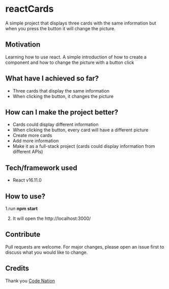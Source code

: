 # reactCards
A simple project that displays three cards with the same information but when you press the button it will change the picture.

## Motivation
Learning how to use react. A simple introduction of how to create a component and how to change the picture with a button click

## What have I achieved so far?
* Three cards that display the same information
* When clicking the button, it changes the picture


## How can I make the project better?
* Cards could display different information
* When clicking the button, every card will have a different picture
* Create more cards
* Add more information
* Make it as a full-stack project (cards could display information from different APIs)

## Tech/framework used
* React v16.11.0


## How to use? 
1.run **npm start**

2. It will open the http://localhost:3000/

## Contribute
Pull requests are welcome. For major changes, please open an issue first to discuss what you would like to change.

## Credits
Thank you [Code Nation](https://wearecodenation.com/)
